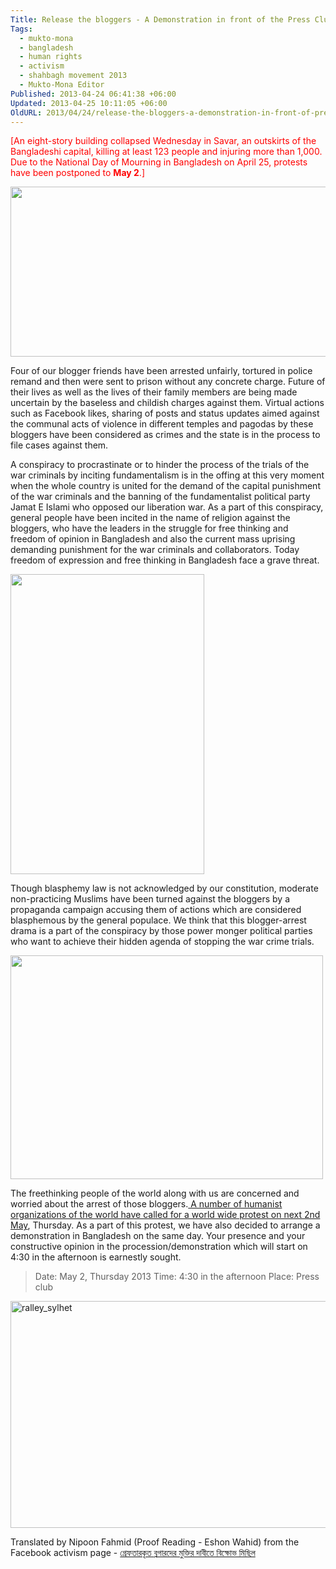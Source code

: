 ```yaml
---
Title: Release the bloggers - A Demonstration in front of the Press Club is called on May 2nd.
Tags:
  - mukto-mona
  - bangladesh
  - human rights
  - activism
  - shahbagh movement 2013
  - Mukto-Mona Editor
Published: 2013-04-24 06:41:38 +06:00
Updated: 2013-04-25 10:11:05 +06:00
OldURL: 2013/04/24/release-the-bloggers-a-demonstration-in-front-of-press-club-is-called-on-25th-april/
---
```


<span style="color: #ff0000;">[An eight-story building collapsed Wednesday in Savar, an outskirts of the Bangladeshi capital, killing at least 123 people and injuring more than 1,000. Due to the National Day of Mourning in Bangladesh on April 25, protests have been postponed to <b>May 2</b>.]</span>

<img class="aligncenter" alt="" src="https://enblog.muktomona.com/wp-content/uploads/2013/04/free_the_bloggers_banner2_kazi.jpg" width="596" height="272" />

Four of our blogger friends have been arrested unfairly, tortured in police remand and then were sent to prison without any concrete charge. Future of their lives as well as the lives of their family members are being made uncertain by the baseless and childish charges against them. Virtual actions such as Facebook likes, sharing of posts and status updates aimed against the communal acts of violence in different temples and pagodas by these bloggers have been considered as crimes and the state is in the process to file cases against them.

A conspiracy to procrastinate or to hinder the process of the trials of the war criminals by inciting fundamentalism is in the offing at this very moment when the whole country is united for the demand of the capital punishment of the war criminals and the banning of the fundamentalist political party Jamat E Islami who opposed our liberation war. As a part of this conspiracy, general people have been incited in the name of religion against the bloggers, who have the leaders in the struggle for free thinking and freedom of opinion in Bangladesh and also the current mass uprising demanding punishment for the war criminals and collaborators. Today freedom of expression and free thinking in Bangladesh face a grave threat.

<img class="aligncenter" alt="" src="https://blog.muktomona.com/wp-content/uploads/2013/04/dhormoghot_25_april.jpg" width="310" height="480" />

Though blasphemy law is not acknowledged by our constitution, moderate non-practicing Muslims have been turned against the bloggers by a propaganda campaign accusing them of actions which are considered blasphemous by the general populace. We think that this blogger-arrest drama is a part of the conspiracy by those power monger political parties who want to achieve their hidden agenda of stopping the war crime trials.

<a href="https://www.centerforinquiry.net/cfe/page/protest"><img class="aligncenter" alt="" src="https://blog.muktomona.com/wp-content/uploads/2013/04/CFI_protest_25th_April.jpg" width="500" height="358" /></a>

The freethinking people of the world along with us are concerned and worried about the arrest of those bloggers.<a href="https://enblog.muktomona.com/?p=2052"> A number of humanist organizations of the world have called for a world wide protest on next 2nd May</a>, Thursday. As a part of this protest, we have also decided to arrange a demonstration in Bangladesh on the same day. Your presence and your constructive opinion in the procession/demonstration which will start on 4:30 in the afternoon is earnestly sought.
<blockquote>Date: May 2, Thursday 2013
Time: 4:30 in the afternoon
Place: Press club</blockquote>
<a href="https://enblog.muktomona.com/?attachment_id=2067" rel="attachment wp-att-2067"><img class="aligncenter size-full wp-image-2067" alt="ralley_sylhet" src="https://enblog.muktomona.com/wp-content/uploads/2013/04/ralley_sylhet.jpg" width="546" height="363" /></a>

Translated by Nipoon Fahmid (Proof Reading - Eshon Wahid) from the Facebook activism page - <a href="https://www.facebook.com/events/169330856563855/">গ্রেফতারকৃত ব্লগারদের মুক্তির দাবীতে বিক্ষোভ মিছিল</a>
